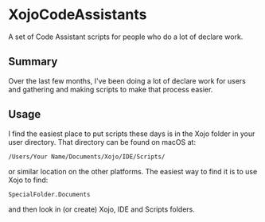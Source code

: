 # XojoCodeAssistants
A set of Code Assistant scripts for people who do a lot of declare work.

## Summary

Over the last few months, I've been doing a lot of declare work for users and gathering and making scripts to make that process easier. 

## Usage

I find the easiest place to put scripts these days is in the Xojo folder in your user directory. That directory can be found on macOS at:

`/Users/Your Name/Documents/Xojo/IDE/Scripts/`

or similar location on the other platforms. The easiest way to find it is to use Xojo to find:

`SpecialFolder.Documents`

and then look in (or create) Xojo, IDE and Scripts folders.
